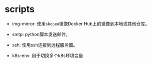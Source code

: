 # scripts

- img-mirror:
  使用`skopeo`镜像Docker Hub上的镜像到本地或其他仓库。

- smtp:
  python脚本发送邮件。

- ssh:
  使用ssh连接到远程服务器。

- k8s-env:
  用于切换多个k8s环境变量
